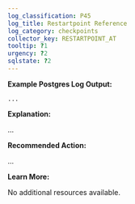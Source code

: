 ```yaml
---
log_classification: P45
log_title: Restartpoint Reference
log_category: checkpoints
collector_key: RESTARTPOINT_AT
tooltip: ?1
urgency: ?2
sqlstate: ?2
---
```


**Example Postgres Log Output:**

```
...
```

**Explanation:**

...

**Recommended Action:**

...

**Learn More:**

No additional resources available.
